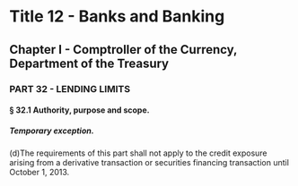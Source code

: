 
# Title 12 - Banks and Banking
## Chapter I - Comptroller of the Currency, Department of the Treasury
### PART 32 - LENDING LIMITS
#### § 32.1 Authority, purpose and scope.
##### Temporary exception.

(d)The requirements of this part shall not apply to the credit exposure arising from a derivative transaction or securities financing transaction until October 1, 2013.
